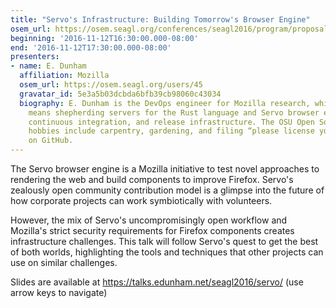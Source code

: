 ```yaml
---
title: "Servo's Infrastructure: Building Tomorrow's Browser Engine"
osem_url: https://osem.seagl.org/conferences/seagl2016/program/proposals/194
beginning: '2016-11-12T16:30:00.000-08:00'
end: '2016-11-12T17:30:00.000-08:00'
presenters:
- name: E. Dunham
  affiliation: Mozilla
  osem_url: https://osem.seagl.org/users/45
  gravatar_id: 5e3a5b03dcbda6bfb39cb98060c43034
  biography: E. Dunham is the DevOps engineer for Mozilla research, which in practice
    means shepherding servers for the Rust language and Servo browser engine web presence,
    continuous integration, and release infrastructure. The OSU Open Source Lab alum's
    hobbies include carpentry, gardening, and filing “please license your code” issues
    on GitHub.
---
```


The Servo browser engine is a Mozilla initiative to test novel approaches to rendering the web and build components to improve Firefox. Servo's zealously open community contribution model is a glimpse into the future of how corporate projects can work symbiotically with volunteers.

However, the mix of Servo's uncompromisingly open workflow and Mozilla's strict security requirements for Firefox components creates infrastructure challenges. This talk will follow Servo's quest to get the best of both worlds, highlighting the tools and techniques that other projects can use on similar challenges.

Slides are available at <https://talks.edunham.net/seagl2016/servo/> (use arrow keys to navigate)
